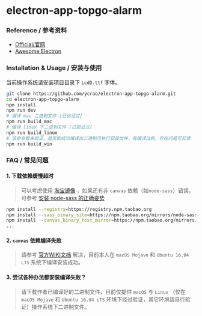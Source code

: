 # electron-app-topgo-alarm

### Reference / 参考资料

- [Official/官网](https://www.electronjs.org/)
- [Awesome Electron](https://github.com/sindresorhus/awesome-electron)

### Installation & Usage / 安装与使用

当前操作系统请安装项目目录下 `LcdD.ttf` 字体。

```bash
git clone https://github.com/ycrao/electron-app-topgo-alarm.git
cd electron-app-topgo-alarm
npm install
npm run dev
# 编译 mac 二进制文件 [已验证过]
npm run build_mac
# 编译 linux 下二进制文件 [已验证过]
npm run build_linux
# 该命令暂未验证，是否能成功编译出二进制可执行安装文件，有编译过的，存在问题可反馈
npm run build_win 
```


### FAQ / 常见问题

#### 1. 下载依赖缓慢超时

> 可以考虑使用 [淘宝镜像](https://developer.aliyun.com/mirror/NPM?from=tnpm) ，如果还有非 `canvas` 依赖（如`node-sass`）错误，可参考 [安装 node-sass 的正确姿势](https://github.com/lmk123/blog/issues/28)

```bash
npm install --registry=https://registry.npm.taobao.org
npm install --sass_binary_site=https://npm.taobao.org/mirrors/node-sass/
npm install --canvas_binary_host_mirror=https://npm.taobao.org/mirrors/node-canvas-prebuilt/
...
```

#### 2. `canvas` 依赖编译失败

> 请参考 [官方WIKI文档](https://github.com/Automattic/node-canvas/wiki) 解决，目前本人在 `macOS Mojave` 和 `Ubuntu 16.04 LTS` 系统下编译安装成功。

#### 3. 尝试各种办法都安装编译失败？

> 请下载作者已编译好的二进制文件，目前仅提供 `macOS` 与 `Linux` （仅在 `macOS Mojave` 和 `Ubuntu 16.04 LTS` 环境下经过验证，其它环境请自行验证）操作系统下二进制文件。